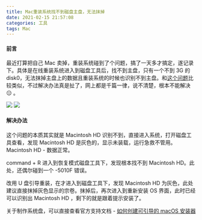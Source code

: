 ```yaml
---
title: Mac重装系统找不到磁盘主盘，无法抹掉
date: 2021-02-15 21:57:08
categories: 工具
tags: Mac
---
```


#### 前言
最近打算把自己 Mac 卖掉，重装系统碰到了个问题，搞了一天多才搞定，遂记录下。具体是在线重装系统进入到磁盘工具后，找不到主盘，只有一个不到 3G 的 disk0，无法抹掉主盘上的数据且重装系统的时候也识别不到主盘。和[这个问题](https://www.jianshu.com/p/69346847efd0)比较类似，不过解决办法真是扯了，网上都是千篇一律，说不清楚，根本不能解决😑 。
<!--more-->
![](https://tva1.sinaimg.cn/large/008eGmZEly1gnrhr55qq7j31400u0myu.jpg)
![](https://tva1.sinaimg.cn/large/008eGmZEly1gnrhr52lkxj31400u0dhc.jpg)
#### 解决办法
这个问题的本质其实就是 Macintosh HD 识别不到，直接进入系统，打开磁盘工具查看，发现 Macintosh HD 是灰色的，显示未装载，运行急救不管用。Macintosh HD - 数据正常。

command + R 进入到恢复模式磁盘工具下，发现根本找不到 Macintosh HD。此处，还偶尔碰到一个 -5010F 错误。

改用 U 盘引导重装，在才进入到磁盘工具下，发现 Macintosh HD 为灰色，此处建议直接抹掉灰色显示的宗卷。抹掉后，再次进入到重新安装 OS 界面，此时已经可以识别出 Macintosh HD ，剩下的就是跟着提示安装了。

关于制作系统盘，可以直接查看官方支持文档 - [如何创建可引导的 macOS 安装器](https://support.apple.com/zh-cn/HT201372)